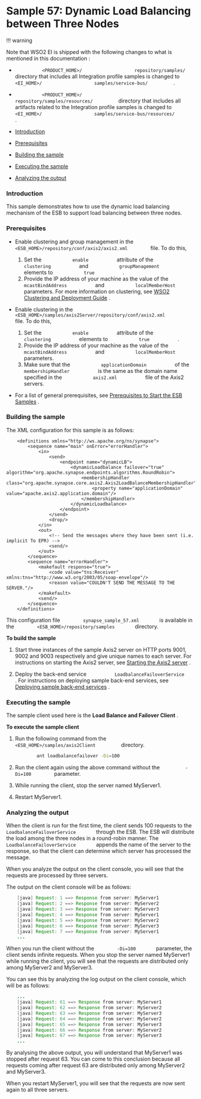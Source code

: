 # Sample 57: Dynamic Load Balancing between Three Nodes

!!! warning

Note that WSO2 EI is shipped with the following changes to what is
mentioned in this documentation :

-   `           <PRODUCT_HOME>/          `
    `           repository/samples/          ` directory that includes
    all Integration profile samples is changed to
    `           <EI_HOME>/          `
    `           samples/service-bus/          ` .
    `                     `
-   `           <PRODUCT_HOME>/          `
    `           repository/samples/resources/          ` directory that
    includes all artifacts related to the Integration profile samples is
    changed to `           <EI_HOME>/          `
    `           samples/service-bus/resources/          ` .


-   [Introduction](#Sample57:DynamicLoadBalancingbetweenThreeNodes-Introduction)
-   [Prerequisites](#Sample57:DynamicLoadBalancingbetweenThreeNodes-Prerequisites)
-   [Building the
    sample](#Sample57:DynamicLoadBalancingbetweenThreeNodes-Buildingthesample)
-   [Executing the
    sample](#Sample57:DynamicLoadBalancingbetweenThreeNodes-Executingthesample)
-   [Analyzing the
    output](#Sample57:DynamicLoadBalancingbetweenThreeNodes-Analyzingtheoutput)

### Introduction

This sample demonstrates how to use the dynamic load balancing mechanism
of the ESB to support load balancing between three nodes.

### Prerequisites

-   Enable clustering and group management in the
    `          <ESB_HOME>/repository/conf/axis2/axis2.xml         `
    file. To do this,  
    1.  Set the `            enable           ` attribute of the
        `            clustering           ` and
        `            groupManagement           ` elements to
        `            true           ` .
    2.  Provide the IP address of your machine as the value of the
        `            mcastBindAddress           ` and
        `            localMemberHost           ` parameters. For more
        information on clustering, see [WSO2 Clustering and Deployment
        Guide](https://docs.wso2.org/display/CLUSTER420/WSO2+Clustering+and+Deployment+Guide)
        .  
          
-   Enable clustering in the
    `          <ESB_HOME>/samples/axis2Server/repository/conf/axis2.xml         `
    file. To do this,  
    1.  Set the `            enable           ` attribute of the
        `            clustering           ` elements to
        `            true           ` .
    2.  Provide the IP address of your machine as the value of the
        `            mcastBindAddress           ` and
        `            localMemberHost           ` parameters.
    3.  Make sure that the `            applicationDomain           ` of
        the `            membershipHandler           ` is the same as
        the domain name specified in the
        `            axis2.xml           ` file of the Axis2 servers.  
          
-   For a list of general prerequisites, see [Prerequisites to Start the
    ESB
    Samples](https://docs.wso2.com/display/EI650/Setting+Up+the+ESB+Samples#SettingUptheESBSamples-ESBSamplePrerequisites)
    .

### Building the sample

The XML configuration for this sample is as follows:

``` html/xml
    <definitions xmlns="http://ws.apache.org/ns/synapse">
        <sequence name="main" onError="errorHandler">
            <in>
                <send>
                    <endpoint name="dynamicLB">
                        <dynamicLoadbalance failover="true" algorithm="org.apache.synapse.endpoints.algorithms.RoundRobin">
                            <membershipHandler class="org.apache.synapse.core.axis2.Axis2LoadBalanceMembershipHandler">
                                <property name="applicationDomain" value="apache.axis2.application.domain"/>
                            </membershipHandler>
                        </dynamicLoadbalance>
                    </endpoint>
                </send>
                <drop/>
            </in>
            <out>
                <!-- Send the messages where they have been sent (i.e. implicit To EPR) -->
                <send/>
            </out>
        </sequence>
        <sequence name="errorHandler">
            <makefault response="true">
                <code value="tns:Receiver" xmlns:tns="http://www.w3.org/2003/05/soap-envelope"/>
                <reason value="COULDN'T SEND THE MESSAGE TO THE SERVER."/>
            </makefault>
            <send/>
        </sequence>
    </definitions>
```

This configuration file `         synapse_sample_57.xml        ` is
available in the `         <ESB_HOME>/repository/samples        `
directory.

**To build the sample**

1.  Start three instances of the sample Axis2 server on HTTP ports 9001,
    9002 and 9003 respectively and give unique names to each server. For
    instructions on starting the Axis2 server, see [Starting the Axis2
    server](https://docs.wso2.com/display/ESB500/Setting+Up+the+ESB+Samples#SettingUptheESBSamples-Axis2server)
    .

2.  Deploy the back-end service
    `           LoadbalanceFailoverService          ` . For instructions
    on deploying sample back-end services, see [Deploying sample
    back-end
    services](https://docs.wso2.com/display/EI650/Setting+Up+the+ESB+Samples#SettingUptheESBSamples-Backend)
    .

### Executing the sample

The sample client used here is the **Load Balance and Failover Client**
.

**To execute the sample client**

1.  Run the following command from the
    `           <ESB_HOME>/samples/axis2Client          ` directory.

    ``` bash
            ant loadbalancefailover -Di=100
    ```

2.  Run the client again using the above command without the
    `          -Di=100         ` parameter.
3.  While running the client, stop the server named MyServer1.
4.  Restart MyServer1.

### Analyzing the output

When the client is run for the first time, the client sends 100 requests
to the `         LoadbalanceFailoverService        ` through the ESB.
The ESB will distribute the load among the three nodes in a round-robin
manner. The `         LoadbalanceFailoverService        ` appends the
name of the server to the response, so that the client can determine
which server has processed the message.

When you analyze the output on the client console, you will see that the
requests are processed by three servers.

The output on the client console will be as follows:

``` java
    [java] Request: 1 ==> Response from server: MyServer1
    [java] Request: 2 ==> Response from server: MyServer2
    [java] Request: 3 ==> Response from server: MyServer3
    [java] Request: 4 ==> Response from server: MyServer1
    [java] Request: 5 ==> Response from server: MyServer2
    [java] Request: 6 ==> Response from server: MyServer3
    [java] Request: 7 ==> Response from server: MyServer1
    ...
```

When you run the client without the `         -Di=100        `
parameter, the client sends infinite requests. When you stop the server
named MyServer1 while running the client, you will see that the requests
are distributed only among MyServer2 and MyServer3.

You can see this by analyzing the log output on the client console,
which will be as follows:

``` java
    ...
    [java] Request: 61 ==> Response from server: MyServer1
    [java] Request: 62 ==> Response from server: MyServer2
    [java] Request: 63 ==> Response from server: MyServer3
    [java] Request: 64 ==> Response from server: MyServer2
    [java] Request: 65 ==> Response from server: MyServer3
    [java] Request: 66 ==> Response from server: MyServer2
    [java] Request: 67 ==> Response from server: MyServer3
    ...
```

By analysing the above output, you will understand that MyServer1 was
stopped after request 63. You can come to this conclusion because all
requests coming after request 63 are distributed only among MyServer2
and MyServer3.

When you restart MyServer1, you will see that the requests are now sent
again to all three servers.
